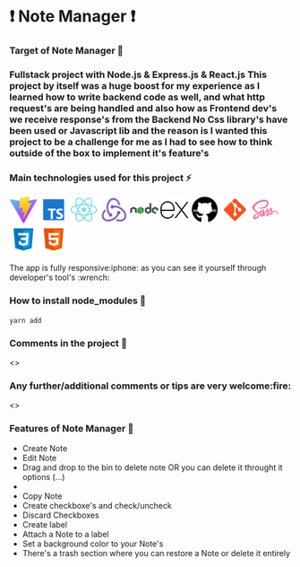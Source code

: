 ### <h1>:exclamation: Note Manager :exclamation:</h1>

### Target of Note Manager :triangular_flag_on_post:

<p>
      <h3>Fullstack project with Node.js & Express.js & React.js
      This project by itself was a huge boost for my experience as I learned how to write backend code as well,
      and what http request's are being handled and also how as Frontend dev's we receive response's from the Backend
      No Css library's have been used or Javascript lib and the reason is I wanted this project to be a challenge
      for me as I had to see how to think outside of the box to implement it's feature's</h3>

</p>

### Main technologies used for this project :zap:

<p>
  <img alt="Vite" src="./frontend/readme_imgs/vite.svg" width="50"/>
  <img alt="Typescript" src="./frontend/readme_imgs/typescript.png" width="50"/>
  <img alt="React" src="./frontend/readme_imgs/react.png" width="50"/>
  <img alt="Redux" src="./frontend/readme_imgs/redux.png" width="50"/>
  <img alt="Node.js" src="./frontend/readme_imgs/nodejs.png" width="50"/>
  <img alt="Express.js" src="./frontend/readme_imgs/expressjs.png" width="50"/>
  <img alt="github actions" src="./frontend/readme_imgs/github.png" width="50"/>
  <img alt="git" src="./frontend/readme_imgs/git.png" width="50"/>
  <img alt="Sass" src="./frontend/readme_imgs/sass.png" width="50"/>
  <img alt="Css" src="./frontend/readme_imgs/css3.png" width="50"/>
  <img alt="html5" src="./frontend/readme_imgs/html5.png" width="50"/>
</p>

<p>The app is fully responsive:iphone: as you can see it yourself through developer's tool's :wrench:</p>

### How to install node_modules :nut_and_bolt:

    yarn add

### Comments in the project :page_with_curl:

<>

<h3>Any further/additional comments or tips are very welcome:fire:</h3>
<>

### Features of Note Manager :wrench:

<ul>
   <li>Create Note</li>
   <li>Edit Note</li>
   <li>Drag and drop to the bin to delete note OR you can delete it throught it options (...)<li>
   <li>Copy Note</li>
   <li>Create checkboxe's and check/uncheck</li>
   <li>Discard Checkboxes</li>
   <li>Create label</li>
   <li>Attach a Note to a label</li>
   <li>Set a background color to your Note's</li>
   <li>There's a trash section where you can restore a Note or delete it entirely</li>
</ul>
